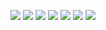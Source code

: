 ![](https://img.shields.io/badge/-React-1e2128.svg?logo=react&style=popout)
<img src="https://img.shields.io/badge/-TypeScript-007ACC.svg?logo=typescript&style=flat">
<img src="https://img.shields.io/badge/-Vue.js-4FC08D.svg?logo=vue.js&style=plastic">
<img src="https://img.shields.io/badge/Javascript-276DC3.svg?logo=javascript&style=flat">
<img src="https://img.shields.io/badge/-jQuery-0769AD.svg?logo=jquery&style=flat">
<img src="https://img.shields.io/badge/-HTML5-333.svg?logo=html5&style=flat">
<img src="https://img.shields.io/badge/-CSS3-1572B6.svg?logo=css3&style=flat">







